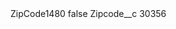 <?xml version="1.0" encoding="UTF-8"?>
<CustomMetadata xmlns="http://soap.sforce.com/2006/04/metadata" xmlns:xsi="http://www.w3.org/2001/XMLSchema-instance" xmlns:xsd="http://www.w3.org/2001/XMLSchema">
    <label>ZipCode1480</label>
    <protected>false</protected>
    <values>
        <field>Zipcode__c</field>
        <value xsi:type="xsd:string">30356</value>
    </values>
</CustomMetadata>
